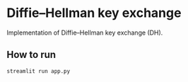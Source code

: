 # Diffie–Hellman key exchange
Implementation of Diffie–Hellman key exchange (DH).

## How to run
```bash
streamlit run app.py
```
